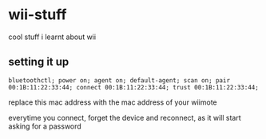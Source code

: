 # wii-stuff
cool stuff i learnt about wii

## setting it up

`bluetoothctl;
power on;
agent on;
default-agent;
scan on;
pair 00:1B:11:22:33:44;
connect 00:1B:11:22:33:44;
trust 00:1B:11:22:33:44;
`

replace this mac address with the mac address of your wiimote

everytime you connect, forget the device and reconnect, as it will start asking for a password



